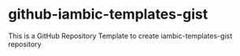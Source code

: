 # github-iambic-templates-gist
This is a GitHub Repository Template to create iambic-templates-gist repository
